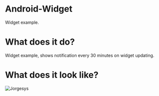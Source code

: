 # Android-Widget

Widget example.

# What does it do?

Widget example, shows notification every 30 minutes on widget updating.

# What does it look like?

![Jorgesys](https://i.stack.imgur.com/8JhCK.png)
